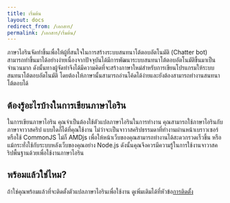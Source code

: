 ```yaml
---
title: เริ่มต้น
layout: docs
redirect_from: /เอกสาร/
permalink: /เอกสาร/เริ่มต้น/
---
```


ภาษาไอรินจัดทำขึ้นเพื่อให้ผู้ที่สนใจในการสร้างระบบสนทนาโต้ตอบอัตโนมัติ (Chatter bot) สามารถทำขึ้นมาได้อย่างง่ายเนื่องจากปัจจุบันได้มีการพัฒนาระบบสนทนาโต้ตอบอัตโนมัติขึ้นมาเป็นจำนวนมาก ดังนั้นทางผู้จัดทำจึงได้มีความคิดที่จะสร้างภาษาใหม่สำหรับการเขียนโปรแกรมให้ระบบสนทนาโต้ตอบอัตโนมัติ โดยต้องให้ภาษานั้นสามารถอ่านโค้ดได้ง่ายและยังต้องสามารถทำงานสนทนาโต้ตอบได้

## ต้องรู้อะไรบ้างในการเขียนภาษาไอริน

ในการเขียนภาษาไอริน คุณจำเป็นต้องใช้ตัวแปลภาษาไอรินในการทำงาน คุณสามารถใช้ภาษาไอรินกับภาษาจาวาสคริป แบบใดก็ได้ที่คุณใช้งาน ไม่ว่าจะเป็นจาวาสคริปธรรมดาที่ทำงานผ่านหน้าเบราวเซอร์ หรือใช้ CommonJS ไม่ก็ AMDjs เพื่อให้หน้าเว็บของคุณสามารถทำงานได้สะดวกรวดเร็วขึ้น หรือแม้กระทั่งใช้กับระบบหลังเว็บของคุณอย่าง Node.js ดังนั้นคุณจึงควรมีความรู้ในการใช้งานจาวาสคริปพื้นฐานด้วยเพื่อใช้งานภาษาไอริน

## พร้อมแล้วใช่ไหม?

ถ้าใช่คุณพร้อมแล้วที่จะติดตั้งตัวแปลภาษาไอรินเพื่อใช้งาน ดูเพิ่มเติมได้ที่หัวข้อ[การติดตั้ง](/เอกสาร/ติดตั้ง)
